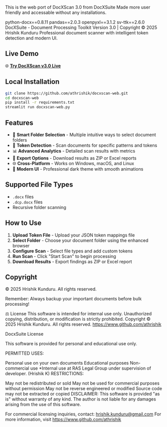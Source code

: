 This is the web port of DocXScan 3.0 from DocXSuite
Made more user friendly and accessable without any installations.

python-docx==0.8.11 pandas==2.0.3 openpyxl==3.1.2 sv-ttk==2.6.0
DocXSuite - Document Processing Toolkit Version 3.0 | Copyright © 2025 Hrishik Kunduru
Professional document scanner with intelligent token detection and modern UI.

## Live Demo

🌐 **[Try DocXScan v3.0 Live](https://docxscan-web.streamlit.app/)**

## Local Installation

```bash
git clone https://github.com/athrishik/docxscan-web.git
cd docxscan-web
pip install -r requirements.txt
streamlit run docxscan-web.py
```
## Features

- 🚀 **Smart Folder Selection** - Multiple intuitive ways to select document folders
- 🎯 **Token Detection** - Scan documents for specific patterns and tokens
- 📊 **Advanced Analytics** - Detailed scan results with metrics
- 💾 **Export Options** - Download results as ZIP or Excel reports
- 🌐 **Cross-Platform** - Works on Windows, macOS, and Linux
- 🎨 **Modern UI** - Professional dark theme with smooth animations

## Supported File Types

- `.docx` files
- `.dcp.docx` files
- Recursive folder scanning

## How to Use

1. **Upload Token File** - Upload your JSON token mappings file
2. **Select Folder** - Choose your document folder using the enhanced browser
3. **Configure Scan** - Select file types and add custom tokens
4. **Run Scan** - Click "Start Scan" to begin processing
5. **Download Results** - Export findings as ZIP or Excel report

## Copyright

© 2025 Hrishik Kunduru. All rights reserved.

Remember: Always backup your important documents before bulk processing!

⚖️ License This software is intended for internal use only. Unauthorized copying, distribution, or modification is strictly prohibited. Copyright © 2025 Hrishik Kunduru. All rights reserved. https://www.github.com/athrishik

DocxSuite License

This software is provided for personal and educational use only.

PERMITTED USES:

Personal use on your own documents
Educational purposes
Non-commercial use
*Internal use at RAS Legal Group under supervision of developer. (Hrishik K)
RESTRICTIONS:

May not be redistributed or sold
May not be used for commercial purposes without permission
May not be reverse engineered or modified
Source code may not be extracted or copied
DISCLAIMER: This software is provided "as is" without warranty of any kind. The author is not liable for any damages arising from the use of this software.

For commercial licensing inquiries, contact: hrishik.kunduru@gmail.com For more information, visit https://www.github.com/athrishik
